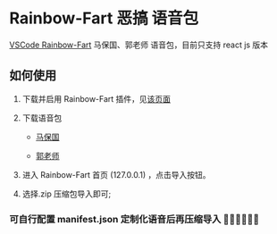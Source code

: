 # Rainbow-Fart 恶搞 语音包

[VSCode Rainbow-Fart](https://github.com/saekiraku/vscode-rainbow-fart)
马保国、郭老师 语音包，目前只支持 react js 版本

## 如何使用

1. 下载并启用 Rainbow-Fart 插件，见[该页面](https://saekiraku.github.io/vscode-rainbow-fart/#/zh/#%E5%AE%89%E8%A3%85%E4%B8%8E%E4%BD%BF%E7%94%A8)

2. 下载语音包

   - [马保国](https://github.com/wang2498/Rainbow-Fart-Spoof/blob/main/%E9%A9%AC%E4%BF%9D%E5%9B%BD/%E9%A9%AC%E4%BF%9D%E5%9B%BD%E8%AF%AD%E9%9F%B3%E5%8C%85react%2Bjs%E7%89%88%E6%9C%AC.zip)

   - [郭老师](https://github.com/wang2498/Rainbow-Fart-Spoof/blob/main/%E9%83%AD%E8%80%81%E5%B8%88/%E9%83%AD%E8%80%81%E5%B8%88%E8%AF%AD%E9%9F%B3%E5%8C%85react%2Bjs%E7%89%88%E6%9C%AC.zip)

3. 进入 Rainbow-Fart 首页 (127.0.0.1) ，点击导入按钮。

4. 选择.zip 压缩包导入即可;

### 可自行配置 manifest.json 定制化语音后再压缩导入 🤙🤙🤙🤙🤙🤙
